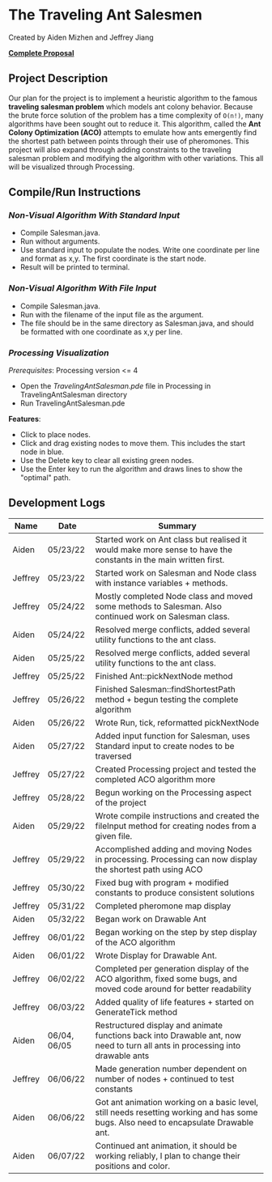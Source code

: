 # **The Traveling Ant Salesmen**

Created by Aiden Mizhen and Jeffrey Jiang

[**Complete
Proposal**](https://docs.google.com/document/d/1Vkc-bQuLZKICPwXoo_w7NjEORyUwMkhjVnNt5RsR-es/edit?usp=sharing)

## **Project Description**

Our plan for the project is to implement a heuristic algorithm to the famous **traveling salesman problem** which models
ant colony behavior. Because the brute force solution of the problem has a time complexity of `O(n!)`, many algorithms
have been sought out to reduce it. This algorithm, called the **Ant Colony Optimization (ACO)** attempts to emulate how
ants emergently find the shortest path between points through their use of pheromones. This project will also expand
through adding constraints to the traveling salesman problem and modifying the algorithm with other variations. This all
will be visualized through Processing.

## **Compile/Run Instructions**

### *Non-Visual Algorithm With Standard Input*

* Compile Salesman.java.
* Run without arguments.
* Use standard input to populate the nodes. Write one coordinate per line and format as x,y. The first coordinate is the
  start node.
* Result will be printed to terminal.

### *Non-Visual Algorithm With File Input*

* Compile Salesman.java.
* Run with the filename of the input file as the argument.
* The file should be in the same directory as Salesman.java, and should be formatted with one coordinate as x,y per
  line.

### *Processing Visualization*

*Prerequisites*: Processing version <= 4 

* Open the *TravelingAntSalesman.pde* file in Processing in TravelingAntSalesman directory
* Run TravelingAntSalesman.pde

**Features**:

* Click to place nodes.
* Click and drag existing nodes to move them. This includes the start node in blue.
* Use the Delete key to clear all existing green nodes.
* Use the Enter key to run the algorithm and draws lines to show the "optimal" path. 

## **Development Logs**

| Name    | Date         | Summary                                                                                                                             |
| ------- | ------------ | ----------------------------------------------------------------------------------------------------------------------------------- |
| Aiden   | 05/23/22     | Started work on Ant class but realised it would make more sense to have the constants in the main written first.                    |
| Jeffrey | 05/23/22     | Started work on Salesman and Node class with instance variables + methods.                                                          |
| Jeffrey | 05/24/22     | Mostly completed Node class and moved some methods to Salesman. Also continued work on Salesman class.                              |
| Aiden   | 05/24/22     | Resolved merge conflicts, added several utility functions to the ant class.                                                         |
| Aiden   | 05/25/22     | Resolved merge conflicts, added several utility functions to the ant class.                                                         |
| Jeffrey | 05/25/22     | Finished Ant::pickNextNode method                                                                                                   |
| Jeffrey | 05/26/22     | Finished Salesman::findShortestPath method + begun testing the complete algorithm                                                   |
| Aiden   | 05/26/22     | Wrote Run, tick, reformatted pickNextNode                                                                                           |
| Aiden   | 05/27/22     | Added input function for Salesman, uses Standard input to create nodes to be traversed                                              |
| Jeffrey | 05/27/22     | Created Processing project and tested the completed ACO algorithm more                                                              |
| Jeffrey | 05/28/22     | Begun working on the Processing aspect of the project                                                                               |
| Aiden   | 05/29/22     | Wrote compile instructions and created the fileInput method for creating nodes from a given file.                                   |
| Jeffrey | 05/29/22     | Accomplished adding and moving Nodes in processing. Processing can now display the shortest path using ACO                          |
| Jeffrey | 05/30/22     | Fixed bug with program + modified constants to produce consistent solutions                                                         |
| Jeffrey | 05/31/22     | Completed pheromone map display                                                                                                     |
| Aiden   | 05/32/22     | Began work on Drawable Ant                                                                                                          |  |
| Jeffrey | 06/01/22     | Began working on the step by step display of the ACO algorithm                                                                      |
| Aiden   | 06/01/22     | Wrote Display for Drawable Ant.                                                                                                     |
| Jeffrey | 06/02/22     | Completed per generation display of the ACO algorithm, fixed some bugs, and moved code around for better readability                |
| Jeffrey | 06/03/22     | Added quality of life features + started on GenerateTick method                                                                     |
| Aiden   | 06/04, 06/05 | Restructured display and animate functions back into Drawable ant, now need to turn all ants in processing into drawable ants       |
| Jeffrey | 06/06/22     | Made generation number dependent on number of nodes + continued to test constants                                                   |
| Aiden   | 06/06/22     | Got ant animation working on a basic level, still needs resetting working and has some bugs. Also need to encapsulate Drawable ant. |
| Aiden   | 06/07/22     | Continued ant animation, it should be working reliably, I plan to change their positions and color.                                 |
